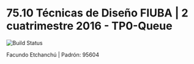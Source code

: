 # 75.10 Técnicas de Diseño FIUBA | 2 cuatrimestre 2016 - TP0-Queue

![Build Status](https://travis-ci.org/FacuEt/TP0-95604-Queue.svg?branch=master) 

Facundo Etchanchú | Padrón: 95604

